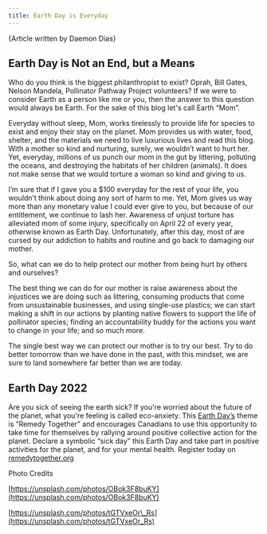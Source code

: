 ```yaml
---
title: Earth Day is Everyday
---
```


{Article written by Daemon Dias}




## Earth Day is Not an End, but a Means




Who do you think is the biggest philanthropist to exist? Oprah, Bill Gates, Nelson Mandela, Pollinator Pathway Project volunteers? If we were to consider Earth as a person like me or you, then the answer to this question would always be Earth. For the sake of this blog let's call Earth “Mom”.




Everyday without sleep, Mom, works tirelessly to provide life for species to exist and enjoy their stay on the planet. Mom provides us with water, food, shelter, and the materials we need to live luxurious lives and read this blog. With a mother so kind and nurturing, surely, we wouldn’t want to hurt her. Yet, everyday, millions of us punch our mom in the gut by littering, polluting the oceans, and destroying the habitats of her children (animals). It does not make sense that we would torture a woman so kind and giving to us. 




I’m sure that if I gave you a $100 everyday for the rest of your life, you wouldn’t think about doing any sort of harm to me. Yet, Mom gives us way more than any monetary value I could ever give to you, but because of our entitlement, we continue to lash her. Awareness of unjust torture has alleviated mom of some injury, specifically on April 22 of every year, otherwise known as Earth Day. Unfortunately, after this day, most of are cursed by our addiction to habits and routine and go back to damaging our mother.




So, what can we do to help protect our mother from being hurt by others and ourselves?

The best thing we can do for our mother is raise awareness about the injustices we are doing such as littering, consuming products that come from unsustainable businesses, and using single-use plastics; we can start making a shift in our actions by planting native flowers to support the life of pollinator species; finding an accountability buddy for the actions you want to change in your life; and so much more. 




The single best way we can protect our mother is to try our best. Try to do better tomorrow than we have done in the past, with this mindset, we are sure to land somewhere far better than we are today.




## Earth Day 2022




Are you sick of seeing the earth sick? If you're worried about the future of the planet, what you're feeling is called eco-anxiety. This [Earth Day’s](http://earthday.ca/) theme is “Remedy Together” and encourages Canadians to use this opportunity to take time for themselves by rallying around positive collective action for the planet. Declare a symbolic “sick day” this Earth Day and take part in positive activities for the planet, and for your mental health. Register today on [remedytogether.org](https://earthday.ca/april-22/campaign/remedy-together/) 





Photo Credits

[https://unsplash.com/photos/OBok3F8buKY](https://unsplash.com/photos/OBok3F8buKY) 

[https://unsplash.com/photos/tGTVxeOr\_Rs](https://unsplash.com/photos/tGTVxeOr_Rs)
